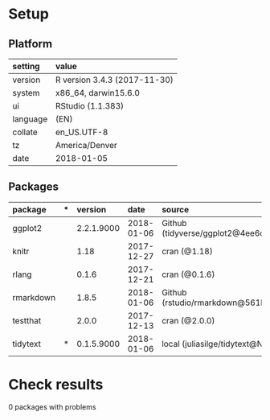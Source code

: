 # Setup

## Platform

|setting  |value                        |
|:--------|:----------------------------|
|version  |R version 3.4.3 (2017-11-30) |
|system   |x86_64, darwin15.6.0         |
|ui       |RStudio (1.1.383)            |
|language |(EN)                         |
|collate  |en_US.UTF-8                  |
|tz       |America/Denver               |
|date     |2018-01-05                   |

## Packages

|package   |*  |version    |date       |source                             |
|:---------|:--|:----------|:----------|:----------------------------------|
|ggplot2   |   |2.2.1.9000 |2018-01-06 |Github (tidyverse/ggplot2@4ee6c94) |
|knitr     |   |1.18       |2017-12-27 |cran (@1.18)                       |
|rlang     |   |0.1.6      |2017-12-21 |cran (@0.1.6)                      |
|rmarkdown |   |1.8.5      |2018-01-06 |Github (rstudio/rmarkdown@561b812) |
|testthat  |   |2.0.0      |2017-12-13 |cran (@2.0.0)                      |
|tidytext  |*  |0.1.5.9000 |2018-01-06 |local (juliasilge/tidytext@NA)     |

# Check results

0 packages with problems




